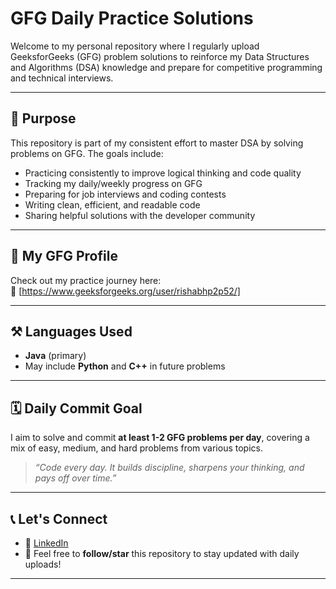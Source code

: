 # GFG Daily Practice Solutions

Welcome to my personal repository where I regularly upload GeeksforGeeks (GFG) problem solutions to reinforce my Data Structures and Algorithms (DSA) knowledge and prepare for competitive programming and technical interviews.

---

## 🚀 Purpose

This repository is part of my consistent effort to master DSA by solving problems on GFG. The goals include:

- Practicing consistently to improve logical thinking and code quality  
- Tracking my daily/weekly progress on GFG  
- Preparing for job interviews and coding contests  
- Writing clean, efficient, and readable code  
- Sharing helpful solutions with the developer community  

---

## 📌 My GFG Profile

Check out my practice journey here:  
🔗 [https://www.geeksforgeeks.org/user/rishabhp2p52/]

---

## ⚒️ Languages Used

- **Java** (primary)
- May include **Python** and **C++** in future problems

---

## 🗓️ Daily Commit Goal

I aim to solve and commit **at least 1-2 GFG problems per day**, covering a mix of easy, medium, and hard problems from various topics.

> _“Code every day. It builds discipline, sharpens your thinking, and pays off over time.”_

---

## 📞 Let's Connect

- 💼 [LinkedIn](https://www.linkedin.com/in/rishabh-puri/)  
- 🌟 Feel free to **follow/star** this repository to stay updated with daily uploads!

---

